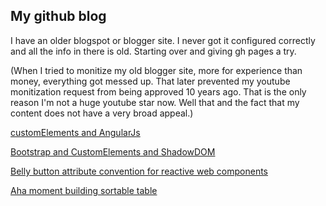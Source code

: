 ## My github blog

I have an older blogspot or blogger site. I never got it configured correctly and all the info in there is old. Starting over and giving gh pages a try.

(When I tried to monitize my old blogger site, more for experience than money, everything got messed up.  That later prevented my youtube monitization request from being approved 10 years ago.  That is the only reason I'm not a huge youtube star now.  Well that and the fact that my content does not have a very broad appeal.)


[customElements and AngularJs](customElements.md)

[Bootstrap and CustomElements and ShadowDOM](bootstrapAndCustomElements.md)

[Belly button attribute convention for reactive web components](belly-button-attributes.md)

[Aha moment building sortable table](SortableTableCustomElement.md)
